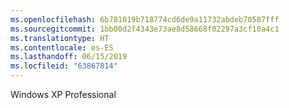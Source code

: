 ```yaml
---
ms.openlocfilehash: 6b781019b718774cd6de9a11732abdeb70587fff
ms.sourcegitcommit: 1bb00d2f4343e73ae8d58668f02297a3cf10a4c1
ms.translationtype: HT
ms.contentlocale: es-ES
ms.lasthandoff: 06/15/2019
ms.locfileid: "63867814"
---
```

Windows XP Professional